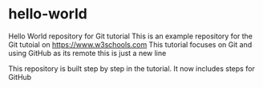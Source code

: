 # hello-world
Hello World repository for Git tutorial
This is an example repository for the Git tutoial on https://www.w3schools.com
This tutorial focuses on Git and using GitHub as its remote
this is just a new line

This repository is built step by step in the tutorial. 
It now includes steps for GitHub
